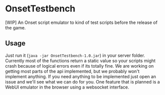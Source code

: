 # OnsetTestbench
[WIP] An Onset script emulator to kind of test scripts before the release of the game.

## Usage
Just run it (`java -jar OnsetTestbench-1.0.jar`) in your server folder.
Currently most of the functions return a static value so your scripts might crash
because of logical errors even if its totally fine.
We are working on getting most parts of the api implemented, but we probably won't implement anything.
If you need anything to be implemented just open an issue and we'll see what we can do for you.
One feature that is planned is a WebUI emulator in the browser using a websocket interface.
